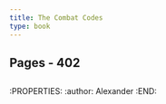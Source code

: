 ```yaml
---
title: The Combat Codes
type: book
---
```

## Pages -  402
##
:PROPERTIES:
:author: Alexander
:END:
